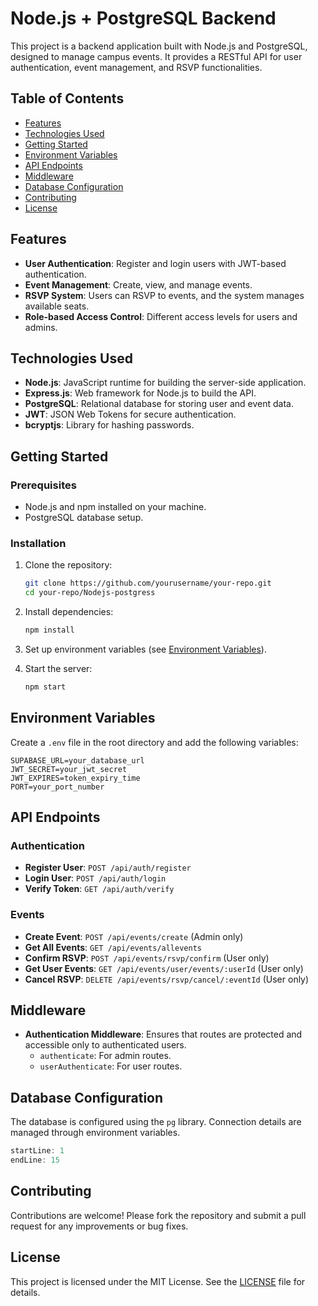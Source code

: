 # Node.js + PostgreSQL Backend

This project is a backend application built with Node.js and PostgreSQL, designed to manage campus events. It provides a RESTful API for user authentication, event management, and RSVP functionalities.

## Table of Contents

- [Features](#features)
- [Technologies Used](#technologies-used)
- [Getting Started](#getting-started)
- [Environment Variables](#environment-variables)
- [API Endpoints](#api-endpoints)
- [Middleware](#middleware)
- [Database Configuration](#database-configuration)
- [Contributing](#contributing)
- [License](#license)

## Features

- **User Authentication**: Register and login users with JWT-based authentication.
- **Event Management**: Create, view, and manage events.
- **RSVP System**: Users can RSVP to events, and the system manages available seats.
- **Role-based Access Control**: Different access levels for users and admins.

## Technologies Used

- **Node.js**: JavaScript runtime for building the server-side application.
- **Express.js**: Web framework for Node.js to build the API.
- **PostgreSQL**: Relational database for storing user and event data.
- **JWT**: JSON Web Tokens for secure authentication.
- **bcryptjs**: Library for hashing passwords.

## Getting Started

### Prerequisites

- Node.js and npm installed on your machine.
- PostgreSQL database setup.

### Installation

1. Clone the repository:

   ```bash
   git clone https://github.com/yourusername/your-repo.git
   cd your-repo/Nodejs-postgress
   ```

2. Install dependencies:

   ```bash
   npm install
   ```

3. Set up environment variables (see [Environment Variables](#environment-variables)).

4. Start the server:
   ```bash
   npm start
   ```

## Environment Variables

Create a `.env` file in the root directory and add the following variables:

```plaintext
SUPABASE_URL=your_database_url
JWT_SECRET=your_jwt_secret
JWT_EXPIRES=token_expiry_time
PORT=your_port_number
```

## API Endpoints

### Authentication

- **Register User**: `POST /api/auth/register`
- **Login User**: `POST /api/auth/login`
- **Verify Token**: `GET /api/auth/verify`

### Events

- **Create Event**: `POST /api/events/create` (Admin only)
- **Get All Events**: `GET /api/events/allevents`
- **Confirm RSVP**: `POST /api/events/rsvp/confirm` (User only)
- **Get User Events**: `GET /api/events/user/events/:userId` (User only)
- **Cancel RSVP**: `DELETE /api/events/rsvp/cancel/:eventId` (User only)

## Middleware

- **Authentication Middleware**: Ensures that routes are protected and accessible only to authenticated users.
  - `authenticate`: For admin routes.
  - `userAuthenticate`: For user routes.

## Database Configuration

The database is configured using the `pg` library. Connection details are managed through environment variables.

```javascript:Nodejs-postgress/api/config/db.js
startLine: 1
endLine: 15
```

## Contributing

Contributions are welcome! Please fork the repository and submit a pull request for any improvements or bug fixes.

## License

This project is licensed under the MIT License. See the [LICENSE](LICENSE) file for details.
